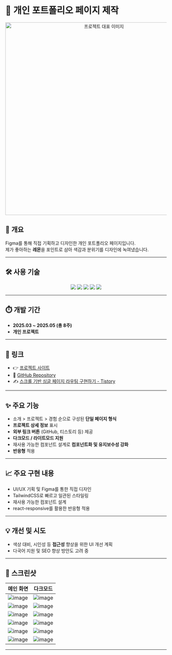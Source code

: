 # 📒 개인 포트폴리오 페이지 제작

<p align="center">
  <img src="https://github.com/user-attachments/assets/b7fe52fe-3333-4ac2-8667-cc8103b0369c" alt="프로젝트 대표 이미지" width="600"/>
</p>

## 📌 개요

Figma를 통해 직접 기획하고 디자인한 개인 포트폴리오 페이지입니다.  
제가 좋아하는 **레몬**을 포인트로 삼아 색감과 분위기를 디자인에 녹여냈습니다.

---

## 🛠️ 사용 기술

<div align='center'>
  <img src="https://img.shields.io/badge/TypeScript-3178C6?style=for-the-badge&logo=typescript&logoColor=white"/>
  <img src="https://img.shields.io/badge/TailwindCSS-06B6D4?style=for-the-badge&logo=tailwindcss&logoColor=white"/>
  <img src="https://img.shields.io/badge/Prettier-F7B93E?style=for-the-badge&logo=prettier&logoColor=white"/>
  <img src="https://img.shields.io/badge/Figma-F24E1E?style=for-the-badge&logo=figma&logoColor=white"/>
  <img src="https://img.shields.io/badge/Vercel-000000?style=for-the-badge&logo=vercel&logoColor=white"/>
</div>

---

## ⏱️ 개발 기간

- **2025.03 ~ 2025.05 (총 8주)**
- **개인 프로젝트**

---

## 🔗 링크

- 👉 [프로젝트 사이트](https://yuwon-portfolio.vercel.app/)
- 📂 [GitHub Repository](https://github.com/xuuwon/portfolio.git)
- ✍️ [스크롤 기반 싱글 페이지 라우팅 구현하기 - Tistory](https://xuwon.tistory.com/54)

---

## ✨ 주요 기능

- 소개 > 프로젝트 > 경험 순으로 구성된 **단일 페이지 형식**
- **프로젝트 상세 정보** 표시
- **외부 링크 버튼** (GitHub, 티스토리 등) 제공
- **다크모드 / 라이트모드 지원**
- 재사용 가능한 컴포넌트 설계로 **컴포넌트화 및 유지보수성 강화**
- **반응형** 적용

---

## 📈 주요 구현 내용

- UI/UX 기획 및 Figma를 통한 직접 디자인
- TailwindCSS로 빠르고 일관된 스타일링
- 재사용 가능한 컴포넌트 설계
- react-responsive를 활용한 반응형 적용

---

## 💡 개선 및 시도

- 색상 대비, 시인성 등 **접근성** 향상을 위한 UI 개선 계획
- 다국어 지원 및 SEO 향상 방안도 고려 중

---

## 📸 스크린샷

| 메인 화면 | 다크모드 |
|-----------|----------|
| ![image](https://github.com/user-attachments/assets/4255e95f-2770-44e7-93ad-c54f6bb7a54c) | ![image](https://github.com/user-attachments/assets/61090dca-2ca0-4dd4-ab41-5301d528421a) |
| ![image](https://github.com/user-attachments/assets/3816acc1-29a5-4a5b-993d-60e7edfa2b6b) | ![image](https://github.com/user-attachments/assets/3c77d99e-b6e9-436c-be0b-aa1ebd028924) |
| ![image](https://github.com/user-attachments/assets/ddb83f73-34b2-454e-bf23-6225dcb082b0) | ![image](https://github.com/user-attachments/assets/f39ae6fb-32cf-4023-be3f-7f8b0c489486) |
| ![image](https://github.com/user-attachments/assets/5e74e212-b94a-4114-917a-5598195ab848) | ![image](https://github.com/user-attachments/assets/9581d6ce-e24e-48b8-a5e7-64738549537e) |
| ![image](https://github.com/user-attachments/assets/9aab9287-b877-4ba3-8a53-c8b67967863d) | ![image](https://github.com/user-attachments/assets/3f731af0-f420-4e7b-b47b-08e5637b6269) |
| ![image](https://github.com/user-attachments/assets/73ad639a-b58b-478f-8e90-7c8b5d3cc511) | ![image](https://github.com/user-attachments/assets/5ccbb818-f504-4da3-894b-401f41ad0716) |


---

